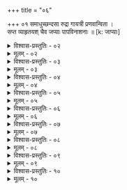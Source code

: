 +++
title = "०६"

+++
०१  समाधुच्छन्दसा रुद्रा गायत्री प्रणवान्विता ।  
सप्त व्याहृतयश् चैव जप्याः पापविनाशनाः ॥ [k: जाप्याः]

<details><summary>विश्वास-प्रस्तुतिः - ०२</summary>

०२  मृगारेष्टिः पवित्रेष्टिस् त्रिहविः पावमान्य् अपि ।  
इष्टयः पापनाशिन्यो वैश्वानर्या समन्विताः ॥
</details>

<details><summary>मूलम् - ०२</summary>

०२  मृगारेष्टिः पवित्रेष्टिस् त्रिहविः पावमान्य् अपि ।  
इष्टयः पापनाशिन्यो वैश्वानर्या समन्विताः ॥
</details>

<details><summary>विश्वास-प्रस्तुतिः - ०३</summary>

०३  इदं चैवापरं गुह्यम् उच्यमानं निबोधत ।  
मुच्यते सर्वपापेभ्यो महतः पातकाद् ऋते ॥
</details>

<details><summary>मूलम् - ०३</summary>

०३  इदं चैवापरं गुह्यम् उच्यमानं निबोधत ।  
मुच्यते सर्वपापेभ्यो महतः पातकाद् ऋते ॥
</details>

<details><summary>विश्वास-प्रस्तुतिः - ०४</summary>

०४  पवित्रैर् मार्जनं कुर्वन् रुद्रैकादशिनीं [k:रुद्रैकार्देशिकां] जपन् ।  
पवित्राणि घृतैर् जुह्वत् प्रयच्छन् हेमगोतिलान् ॥
</details>

<details><summary>मूलम् - ०४</summary>

०४  पवित्रैर् मार्जनं कुर्वन् रुद्रैकादशिनीं [k:रुद्रैकार्देशिकां] जपन् ।  
पवित्राणि घृतैर् जुह्वत् प्रयच्छन् हेमगोतिलान् ॥
</details>

<details><summary>विश्वास-प्रस्तुतिः - ०५</summary>

०५  यो ऽश्नीयाद् यावकं पक्वं गोमूत्रे सशकृद्रसे ।  
सदधिक्षीरसर्पिष्के मुच्यते सो ऽंहसः क्षणात् ॥
</details>

<details><summary>मूलम् - ०५</summary>

०५  यो ऽश्नीयाद् यावकं पक्वं गोमूत्रे सशकृद्रसे ।  
सदधिक्षीरसर्पिष्के मुच्यते सो ऽंहसः क्षणात् ॥
</details>

<details><summary>विश्वास-प्रस्तुतिः - ०६</summary>

०६  प्रसूतो यश् च शूद्रायां येनागम्या च लङ्घिता ।  
सप्तरात्रात् प्रमुच्येते विधिनैतेन ताव् उभौ ॥
</details>

<details><summary>मूलम् - ०६</summary>

०६  प्रसूतो यश् च शूद्रायां येनागम्या च लङ्घिता ।  
सप्तरात्रात् प्रमुच्येते विधिनैतेन ताव् उभौ ॥
</details>

<details><summary>विश्वास-प्रस्तुतिः - ०७</summary>

०७  रेतोमूत्रपुरीषाणां प्राशने ऽभोज्यभोजने ।  
पर्याधानेज्ययोर् एतत् परिवित्ते च भेषजम् ॥
</details>

<details><summary>मूलम् - ०७</summary>

०७  रेतोमूत्रपुरीषाणां प्राशने ऽभोज्यभोजने ।  
पर्याधानेज्ययोर् एतत् परिवित्ते च भेषजम् ॥
</details>

<details><summary>विश्वास-प्रस्तुतिः - ०८</summary>

०८  अपातकानि कर्माणि कृत्वैव सुबहून्य् अपि ।  
मुच्यते सर्वपापेभ्य इत्य् एतद् वचनं सताम् ॥
</details>

<details><summary>मूलम् - ०८</summary>

०८  अपातकानि कर्माणि कृत्वैव सुबहून्य् अपि ।  
मुच्यते सर्वपापेभ्य इत्य् एतद् वचनं सताम् ॥
</details>

<details><summary>विश्वास-प्रस्तुतिः - ०९</summary>

०९  मन्त्रमार्गप्रमाणं तु विधानं समुदीरितम् । [k: विधाने]  
भरद्वाजादयो येन ब्रह्मणः सात्मतां गताः ॥ [k: समतां]
</details>

<details><summary>मूलम् - ०९</summary>

०९  मन्त्रमार्गप्रमाणं तु विधानं समुदीरितम् । [k: विधाने]  
भरद्वाजादयो येन ब्रह्मणः सात्मतां गताः ॥ [k: समतां]
</details>

<details><summary>विश्वास-प्रस्तुतिः - १०</summary>

१०  प्रसन्नहृदयो विप्रः प्रयोगाद् अस्य कर्मणः ।  
कामांस् तांस् तान् अवाप्नोति ये ये कामा हृदि स्थिताः ॥  
ये ये कामा हृदि स्थिता इति ॥
</details>

<details><summary>मूलम् - १०</summary>

१०  प्रसन्नहृदयो विप्रः प्रयोगाद् अस्य कर्मणः ।  
कामांस् तांस् तान् अवाप्नोति ये ये कामा हृदि स्थिताः ॥  
ये ये कामा हृदि स्थिता इति ॥
</details>
